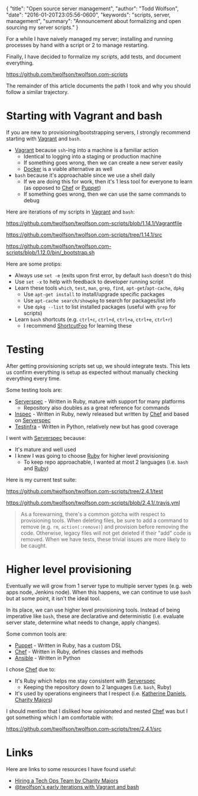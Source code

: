 {
  "title": "Open source server management",
  "author": "Todd Wolfson",
  "date": "2016-01-20T23:05:56-0600",
  "keywords": "scripts, server, management",
  "summary": "Announcement about formalizing and open sourcing my server scripts."
}

For a while I have naively managed my server; installing and running processes by hand with a script or 2 to manage restarting.

Finally, I have decided to formalize my scripts, add tests, and document everything.

https://github.com/twolfson/twolfson.com-scripts

The remainder of this article documents the path I took and why you should follow a similar trajectory.

# Starting with Vagrant and bash
If you are new to provisioning/bootstrapping servers, I strongly recommend starting with [Vagrant][] and `bash`.

- [Vagrant][] because `ssh`-ing into a machine is a familiar action
    - Identical to logging into a staging or production machine
    - If something goes wrong, then we can create a new server easily
    - [Docker][] is a viable alternative as well
- `bash` because it's approachable since we use a shell daily
    - If we are doing this for work, then it's 1 less tool for everyone to learn (as opposed to [Chef][] or [Puppet][])
    - If something goes wrong, then we can use the same commands to debug

[Vagrant]: https://www.vagrantup.com/
[Docker]: https://www.docker.com/

Here are iterations of my scripts in [Vagrant][] and `bash`:

https://github.com/twolfson/twolfson.com-scripts/blob/1.14.1/Vagrantfile

https://github.com/twolfson/twolfson.com-scripts/tree/1.14.1/src

https://github.com/twolfson/twolfson.com-scripts/blob/1.12.0/bin/_bootstrap.sh

Here are some protips:

- Always use `set -e` (exits upon first error, by default `bash` doesn't do this)
- Use `set -x` to help with feedback to developer running script
- Learn these tools `which`, `test`, `man`, `grep`, `find`, `apt-get`/`apt-cache`, `dpkg`
    - Use `apt-get install` to install/upgrade specific packages
    - Use `apt-cache search/showpkg` to search for packages/list info
    - Use `dpkg --list` to list installed packages (useful with `grep` for scripts)
- Learn `bash` shortcuts (e.g. `ctrl+c`, `ctrl+d`, `ctrl+a`, `ctrl+e`, `ctrl+r`)
    - I recommend [ShortcutFoo][] for learning these

[ShortcutFoo]: https://www.shortcutfoo.com/

# Testing
After getting provisioning scripts set up, we should integrate tests. This lets us confirm everything is setup as expected without manually checking everything every time.

Some testing tools are:

- [Serverspec][] - Written in Ruby, mature with support for many platforms
    - Repository also doubles as a great reference for commands
- [Inspec][] - Written in Ruby, newly released but written by [Chef][] and based on [Serverspec][]
- [Testinfra][] - Written in Python, relatively new but has good coverage

[Serverspec]: http://serverspec.org/
[Chef]: https://www.chef.io/chef/
[Inspec]: https://github.com/chef/inspec
[Testinfra]: https://github.com/philpep/testinfra

I went with [Serverspec][] because:

- It's mature and well used
- I knew I was going to choose [Ruby][] for higher level provisioning
    - To keep repo approachable, I wanted at most 2 languages (i.e. `bash` and [Ruby][])

Here is my current test suite:

https://github.com/twolfson/twolfson.com-scripts/tree/2.4.1/test

https://github.com/twolfson/twolfson.com-scripts/blob/2.4.1/.travis.yml

> As a forewarning, there's a common gotcha with respect to provisioning tools. When deleting files, be sure to add a command to remove (e.g. `rm`, `action(:remove)`) and provision before removing the code. Otherwise, legacy files will not get deleted if their "add" code is removed. When we have tests, these trivial issues are more likely to be caught.

[Ruby]: https://www.ruby-lang.org/en/

# Higher level provisioning
Eventually we will grow from 1 server type to multiple server types (e.g. web apps node, Jenkins node). When this happens, we can continue to use `bash` but at some point, it isn't the ideal tool.

In its place, we can use higher level provisioning tools. Instead of being imperative like `bash`, these are declarative and deterministic (i.e. evaluate server state, determine what needs to change, apply changes).

Some common tools are:

- [Puppet][] - Written in Ruby, has a custom DSL
- [Chef][] - Written in Ruby, defines classes and methods
- [Ansible][] - Written in Python

[Puppet]: https://puppetlabs.com/
[Ansible]: http://www.ansible.com/

I chose [Chef][] due to:

- It's Ruby which helps me stay consistent with [Serverspec][]
    - Keeping the repository down to 2 languages (i.e. `bash`, Ruby)
- It's used by operations engineers that I respect (i.e. [Katherine Daniels][@beerops], [Charity Majors][@mipsytipsy])

[@beerops]: https://twitter.com/beerops
[@mipsytipsy]: https://twitter.com/mipsytipsy

I should mention that I disliked how opinionated and nested [Chef][] was but I got something which I am comfortable with:

https://github.com/twolfson/twolfson.com-scripts/tree/2.4.1/src

# Links
Here are links to some resources I have found useful:

- [Hiring a Tech Ops Team by Charity Majors](http://www.heavybit.com/library/video/2015-02-24-charity-majors)
- [@twolfson's early iterations with Vagrant and bash](https://github.com/twolfson/vagrant-npm-www/blob/0.1.0/Vagrantfile)
